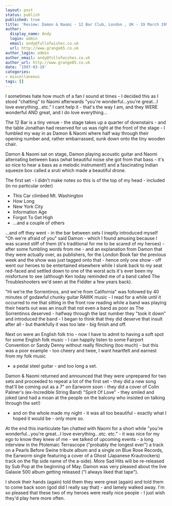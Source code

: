 ```yaml
---
layout: post
status: publish
published: true
title: 'Review: Damon & Naomi - 12 Bar Club, London , UK - 19 March 1997'
author:
  display_name: Andy
  login: admin
  email: andy@fullofwishes.co.uk
  url: http://www.grange85.co.uk
author_login: admin
author_email: andy@fullofwishes.co.uk
author_url: http://www.grange85.co.uk
date: '1997-03-19'
categories:
- miscellaneous
tags: []
---
```

I sometimes hate how much of a fan I sound at times - I decided this as I
stood "chatting" to Naomi afterwards "you're wonderful...you're great...I love
everything...etc." I cant help it - that's the way I am, and they WERE
wonderful AND great, and I do love everything...

The 12 Bar is a tiny venue - the stage takes up a quarter of downstairs - and
the table Jonathan had reserved for us was right at the front of the stage - I
fumbled my way in as Damon & Naomi where half way through their opening number
and, rather embarrassed, sunk down onto the tiny wooden chair.

Damon & Naomi sat on stage, Damon playing acoustic guitar and Naomi
alternating between bass (what beautiful noise she got from that bass - it's
so nice to hear a bass as a melodic instrument!) and a fascinating Indian
squeeze box called a sruti which made a beautiful drone.

The first set - I didn't make notes so this is of the top of my head -
included (in no particular order)

  * This Car climbed Mt. Washington
  * How Long
  * New York City
  * Information Age
  * Forgot To Get High
  * ...and a couple of others

...and off they went - in the bar between sets I ineptly introduced myself "Oh
we're afraid of you" said Damon - which I found amusing because I was scared
stiff of them (it's traditional for me to be scared of my heroes) - after some
fumbling words from me - and an explanation from Damon that they were actually
over, as publishers, for the London Book fair the previous week and the show
was just tagged onto that - hence only one show - off went our heroes to be
entertained elsewhere while I slunk back to my seat red-faced and settled down
to one of the worst acts it's ever been my misfortune to see (although Ken
today reminded me of a band called The Troubleshooters we'd seen at the
Fiddler a few years back).

"Hi we're the Sorrentinos, and we're from California" was followed by 40
minutes of godawful chunky guitar RAWK music - I read for a while until it
occurred to me that sitting in the front row reading while a band was playing
their hearts out was an insult that not even a band as poor as The Sorrentinos
deserved - halfway through the last number they "took it down" and introduced
the band - I began to think that they did deserve that insult after all - but
thankfully it was too late - big finish and off.

Next on were an English folk trio - now I have to admit to having a soft spot
for some English folk music - I can happily listen to some Fairport Convention
or Sandy Denny without really flinching (too much) - but this was a poor
example - too cheery and twee, I want heartfelt and earnest from my folk music
- a pedal steel guitar - and too long a set.

Damon & Naomi returned and announced that they were unprepared for two sets
and proceeded to repeat a lot of the first set - they did a new song that'll
be coming out as a 7" on Earworm soon - they did a cover of Colin Palmer's
(ex-Incredible String Band) "Spirit Of Love" - they smiled and joked (and had
a moan at the people on the balcony who insisted on talking through the set!)
- and on the whole made my night - it was all too beautiful - exactly what I
hoped it would be - only more so.

At the end this inarticulate fan chatted with Naomi for a short while "you're
wonderful...you're great...I love everything...etc. etc." - it was nice for my
ego to know they knew of me - we talked of upcoming events - a long interview
in the Ptolemaic Terrascope ("probably the longest ever") a track on a Pearls
Before Swine tribute album and a single on Blue Rose Records, the Earworm
single featuring a cover of a Ghost (Japanese Krautrockers) track on the flip
side name of the a-side). More Sad Hits will be re-released by Sub Pop at the
beginning of May. Damon was very pleased about the live Galaxie 500 album
getting released ("I always liked that tape").

I shook their hands (again) told them they were great (again) and told them to
come back soon (god did I really say that) - and lamely walked away. I'm so
pleased that these two of my heroes were really nice people - I just wish
they'd play here more often.


